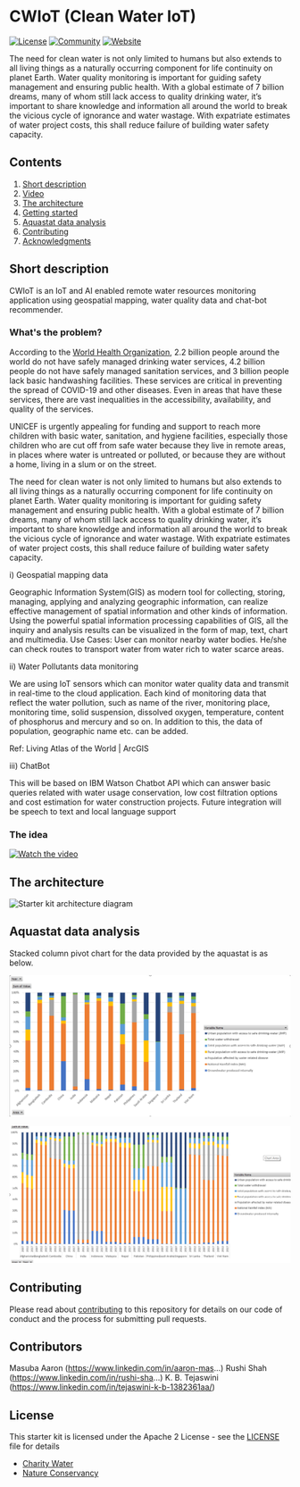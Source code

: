# CWIoT (Clean Water IoT)

[![License](https://img.shields.io/badge/License-Apache2-blue.svg)](https://www.apache.org/licenses/LICENSE-2.0) [![Community](https://img.shields.io/badge/Join-Community-blue.svg)](https://developer.ibm.com/callforcode/get-started/) [![Website](https://img.shields.io/badge/View-Website-blue)](https://developer.ibm.com/callforcode/get-started/climate-change/clean-water)

The need for clean water is not only limited to humans but also extends to all living things as a naturally occurring component for life continuity on planet Earth. Water quality monitoring is important for guiding safety management and ensuring public health. With a global estimate of 7 billion dreams, many of whom still lack access to quality drinking water, it’s important to share knowledge and information all around the world to break the vicious cycle of ignorance and water wastage. With expatriate estimates of water project costs, this shall reduce failure of building water safety capacity.

## Contents

1. [Short description](#short-description)
1. [Video](#video)
1. [The architecture](#the-architecture)
1. [Getting started](#getting-started)
1. [Aquastat data analysis](#aquastat-data-analysis)
1. [Contributing](#contributing)
1. [Acknowledgments](#acknowledgments) 

## Short description
CWIoT is an IoT and AI enabled remote water resources monitoring application using geospatial mapping, water quality data and chat-bot recommender.

### What's the problem?

According to the [World Health Organization](https://www.who.int/news/item/18-06-2019-1-in-3-people-globally-do-not-have-access-to-safe-drinking-water-unicef-who), 2.2 billion people around the world do not have safely managed drinking water services, 4.2 billion people do not have safely managed sanitation services, and 3 billion people lack basic handwashing facilities. These services are critical in preventing the spread of COVID-19 and other diseases. Even in areas that have these services, there are vast inequalities in the accessibility, availability, and quality of the services. 

UNICEF is urgently appealing for funding and support to reach more children with basic water, sanitation, and hygiene facilities, especially those children who are cut off from safe water because they live in remote areas, in places where water is untreated or polluted, or because they are without a home, living in a slum or on the street.

The need for clean water is not only limited to humans but also extends to all living things as a naturally occurring component for life continuity on planet Earth. Water quality monitoring is important for guiding safety management and ensuring public health. With a global estimate of 7 billion dreams, many of whom still lack access to quality drinking water, it’s important to share knowledge and information all around the world to break the vicious cycle of ignorance and water wastage. With expatriate estimates of water project costs, this shall reduce failure of building water safety capacity.

i) Geospatial mapping data

Geographic Information System(GIS) as modern tool for collecting, storing, managing,
applying and analyzing geographic information, can realize effective management of spatial information and other kinds of information. Using the powerful spatial information processing capabilities of GIS, all the inquiry and analysis results can be visualized in the form of map, text, chart and multimedia.
Use Cases:
User can monitor nearby water bodies.
He/she can check routes to transport water from water rich to water scarce areas.


ii) Water Pollutants data monitoring

We are using IoT sensors which can monitor water quality data and transmit in real-time to the cloud application. Each kind of monitoring data that reflect the water pollution, such as name of the river, monitoring place, monitoring time, solid suspension, dissolved oxygen, temperature, content of phosphorus and mercury and so on. In addition to this, the data of population, geographic name etc. can be added.

Ref: Living Atlas of the World | ArcGIS

iii) ChatBot

This will be based on IBM Watson Chatbot API which can answer basic queries related with water usage conservation, low cost filtration options and cost estimation for water construction projects. Future integration will be speech to text and local language support 

### The idea

[![Watch the video](https://i.ytimg.com/vi/M10ae5cyid4/hqdefault.jpg)](https://www.youtube.com/watch?v=M10ae5cyid4)

## The architecture

![Starter kit architecture diagram](assets/CFC-CleanWater-Architecture.png)


## Aquastat data analysis
Stacked column pivot chart for the data provided by the aquastat is as below. 

![Aquastat pivot chart 1](assets/Aquastat1.png)

![Aquastat pivot chart 2](assets/Aquastat2.png)

## Contributing

Please read about [contributing](CONTRIBUTING.md) to this repository for details on our code of conduct and the process for submitting pull requests.

## Contributors
Masuba Aaron 
(https://www.linkedin.com/in/aaron-mas...)
Rushi Shah
(https://www.linkedin.com/in/rushi-sha...)
K. B. Tejaswini 
(https://www.linkedin.com/in/tejaswini-k-b-1382361aa/)

## License

This starter kit is licensed under the Apache 2 License - see the [LICENSE](LICENSE) file for details

- [Charity Water](https://www.charitywater.org/global-water-crisis)
- [Nature Conservancy](https://www.nature.org/en-us/what-we-do/our-priorities/provide-food-and-water-sustainably/)
